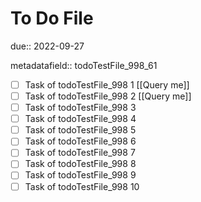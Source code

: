# To Do File

due:: 2022-09-27

metadatafield:: todoTestFile_998_61

- [ ] Task of todoTestFile_998 1 [[Query me]]
- [ ] Task of todoTestFile_998 2 [[Query me]]
- [ ] Task of todoTestFile_998 3
- [ ] Task of todoTestFile_998 4
- [ ] Task of todoTestFile_998 5
- [ ] Task of todoTestFile_998 6
- [ ] Task of todoTestFile_998 7
- [ ] Task of todoTestFile_998 8
- [ ] Task of todoTestFile_998 9
- [ ] Task of todoTestFile_998 10